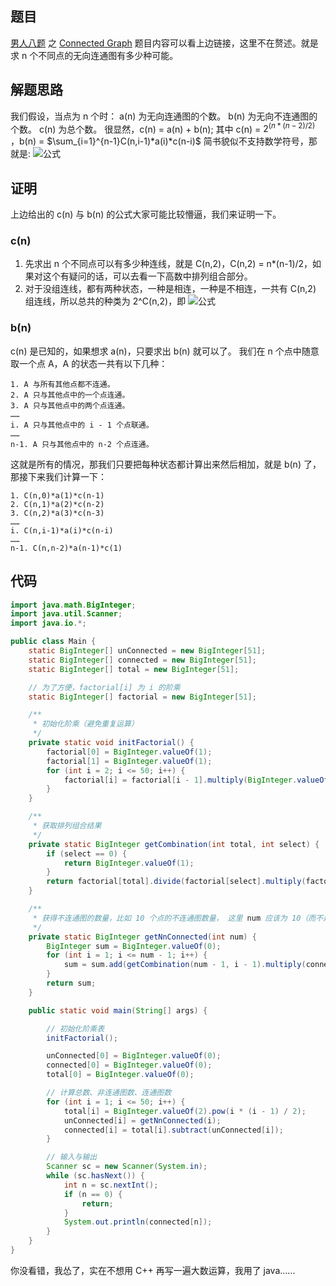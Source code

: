 ## 题目
[男人八题](http://poj.org/showcontest?contest_id=1077) 之 [Connected Graph](http://poj.org/problem?id=1737)
题目内容可以看上边链接，这里不在赘述。就是求 n 个不同点的无向连通图有多少种可能。

## 解题思路
我们假设，当点为 n 个时：
a(n) 为无向连通图的个数。
b(n) 为无向不连通图的个数。
c(n) 为总个数。
很显然，c(n) = a(n) + b(n);
其中 c(n) = $2^{(n*(n-2)/2)}$ ，b(n) = $\sum_{i=1}^{n-1}C(n,i-1)*a(i)*c(n-i)$
简书貌似不支持数学符号，那就是:
![公式](http://upload-images.jianshu.io/upload_images/2829180-a996f053af960eed.png?imageMogr2/auto-orient/strip%7CimageView2/2/w/1240)

## 证明
上边给出的 c(n) 与 b(n) 的公式大家可能比较懵逼，我们来证明一下。

### c(n)
1. 先求出 n 个不同点可以有多少种连线，就是 C(n,2)，C(n,2) = n*(n-1)/2，如果对这个有疑问的话，可以去看一下高数中排列组合部分。
2. 对于没组连线，都有两种状态，一种是相连，一种是不相连，一共有 C(n,2) 组连线，所以总共的种类为 2^C(n,2)，即 ![公式](http://upload-images.jianshu.io/upload_images/2829180-84d6a86d47761269.png?imageMogr2/thumbnail/100x100)

### b(n)
c(n) 是已知的，如果想求 a(n)，只要求出 b(n) 就可以了。
我们在 n 个点中随意取一个点 A，A 的状态一共有以下几种：
```
1. A 与所有其他点都不连通。
2. A 只与其他点中的一个点连通。
3. A 只与其他点中的两个点连通。
……
i. A 只与其他点中的 i - 1 个点联通。
……
n-1. A 只与其他点中的 n-2 个点连通。
```
这就是所有的情况，那我们只要把每种状态都计算出来然后相加，就是 b(n) 了，那接下来我们计算一下：
```
1. C(n,0)*a(1)*c(n-1)
2. C(n,1)*a(2)*c(n-2)
3. C(n,2)*a(3)*c(n-3)
……
i. C(n,i-1)*a(i)*c(n-i)
……
n-1. C(n,n-2)*a(n-1)*c(1)
```

## 代码
```java
import java.math.BigInteger;
import java.util.Scanner;
import java.io.*;

public class Main {
	static BigInteger[] unConnected = new BigInteger[51];
	static BigInteger[] connected = new BigInteger[51];
	static BigInteger[] total = new BigInteger[51];

	// 为了方便，factorial[i] 为 i 的阶乘
	static BigInteger[] factorial = new BigInteger[51];

	/**
	 * 初始化阶乘（避免重复运算）
	 */
	private static void initFactorial() {
		factorial[0] = BigInteger.valueOf(1);
		factorial[1] = BigInteger.valueOf(1);
		for (int i = 2; i <= 50; i++) {
			factorial[i] = factorial[i - 1].multiply(BigInteger.valueOf(i));
		}
	}

	/**
	 * 获取排列组合结果
	 */
	private static BigInteger getCombination(int total, int select) {
		if (select == 0) {
			return BigInteger.valueOf(1);
		}
		return factorial[total].divide(factorial[select].multiply(factorial[total - select]));
	}

	/**
	 * 获得不连通图的数量，比如 10 个点的不连通图数量， 这里 num 应该为 10（而不是 9）
	 */
	private static BigInteger getNnConnected(int num) {
		BigInteger sum = BigInteger.valueOf(0);
		for (int i = 1; i <= num - 1; i++) {
			sum = sum.add(getCombination(num - 1, i - 1).multiply(connected[i]).multiply(total[num - i]));
		}
		return sum;
	}

	public static void main(String[] args) {

		// 初始化阶乘表
		initFactorial();

		unConnected[0] = BigInteger.valueOf(0);
		connected[0] = BigInteger.valueOf(0);
		total[0] = BigInteger.valueOf(0);

		// 计算总数、非连通图数、连通图数
		for (int i = 1; i <= 50; i++) {
			total[i] = BigInteger.valueOf(2).pow(i * (i - 1) / 2);
			unConnected[i] = getNnConnected(i);
			connected[i] = total[i].subtract(unConnected[i]);
		}

		// 输入与输出
		Scanner sc = new Scanner(System.in);
		while (sc.hasNext()) {
			int n = sc.nextInt();
			if (n == 0) {
				return;
			}
			System.out.println(connected[n]);
		}
	}
}
```

你没看错，我怂了，实在不想用 C++ 再写一遍大数运算，我用了 java......